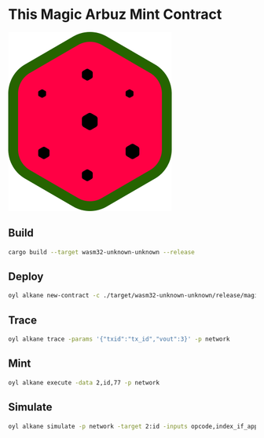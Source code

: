 # This Magic Arbuz Mint Contract

![ARBUZ Logo](./arbuz.png)

## Build
```bash
cargo build --target wasm32-unknown-unknown --release
```

## Deploy
```bash
oyl alkane new-contract -c ./target/wasm32-unknown-unknown/release/magic_arbuz.wasm -data 1,0 -p network
```

## Trace
```bash
oyl alkane trace -params '{"txid":"tx_id","vout":3}' -p network
```

## Mint
```bash
oyl alkane execute -data 2,id,77 -p network
```

## Simulate
```bash
oyl alkane simulate -p network -target 2:id -inputs opcode,index_if_applicable
```